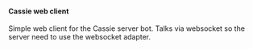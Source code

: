 #### Cassie web client

Simple web client for the Cassie server bot.
Talks via websocket so the server need to use the websocket adapter.

